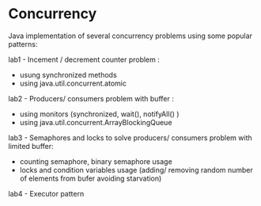 # Concurrency

Java implementation of several concurrency problems using some popular patterns:

lab1 - Incement / decrement counter problem :
- usung synchronized methods 
- using java.util.concurrent.atomic 

lab2 - Producers/ consumers problem with buffer :
- using monitors (synchronized, wait(), notifyAll() )
- using java.util.concurrent.ArrayBlockingQueue 

lab3 - Semaphores and locks to solve producers/ consumers problem with limited buffer:
- counting semaphore, binary semaphore usage
- locks and condition variables usage (adding/ removing random number of elements from bufer avoiding starvation)

lab4 - Executor pattern
